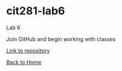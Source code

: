 # cit281-lab6
Lab 6

Join GitHub and begin working with classes

[Link to repository](https://github.com/adalinew/cit281-lab6)

[Back to Home](https://adalinew.github.io/CIT-281/)
